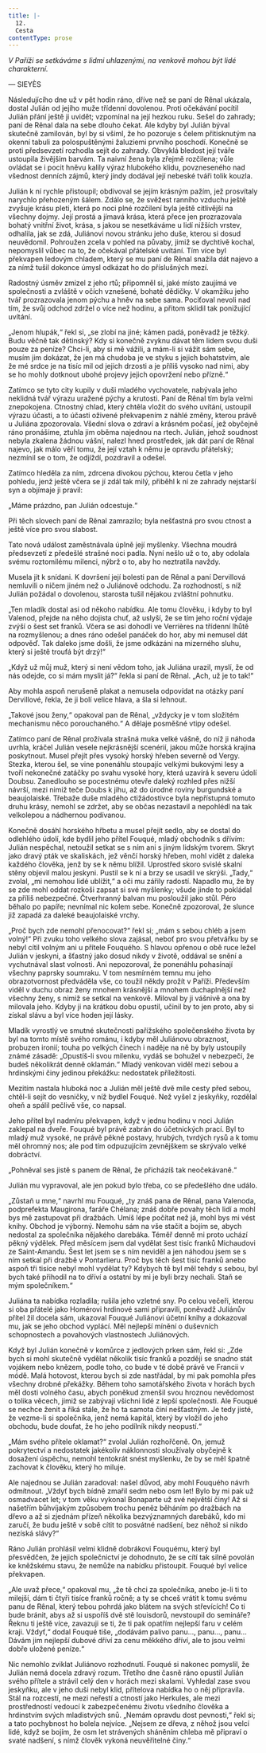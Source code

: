 ```yaml
---
title: |-
  12.
  Cesta
contentType: prose
---
```


_V Paříži se setkáváme s lidmi uhlazenými, na venkově mohou být lidé charakterní._

— SIEYÈS

Následujícího dne už v pět hodin ráno, dříve než se paní de Rênal ukázala, dostal Julián od jejího muže třídenní dovolenou. Proti očekávání pocítil Julián přání ještě ji uvidět; vzpomínal na její hezkou ruku. Sešel do zahrady; paní de Rênal dala na sebe dlouho čekat. Ale kdyby byl Julián býval skutečně zamilován, byl by si všiml, že ho pozoruje s čelem přitisknutým na okenní tabuli za polospuštěnými žaluziemi prvního poschodí. Konečně se proti předsevzetí rozhodla sejít do zahrady. Obvyklá bledost její tváře ustoupila živějším barvám. Ta naivní žena byla zřejmě rozčilena; vůle ovládat se i pocit hněvu kalily výraz hlubokého klidu, povzneseného nad všednost denních zájmů, který jindy dodával její nebeské tváři tolik kouzla.

Julián k ní rychle přistoupil; obdivoval se jejím krásným pažím, jež prosvítaly narychlo přehozeným šálem. Zdálo se, že svěžest ranního vzduchu ještě zvyšuje krásu pleti, která po noci plné rozčilení byla ještě citlivější na všechny dojmy. Její prostá a jímavá krása, která přece jen prozrazovala bohatý vnitřní život, krása, s jakou se nesetkáváme u lidí nižších vrstev, odhalila, jak se zdá, Juliánovi novou stránku jeho duše, kterou si dosud neuvědomil. Pohroužen zcela v pohled na půvaby, jimiž se dychtivě kochal, nepomyslil vůbec na to, že očekával přátelské uvítání. Tím více byl překvapen ledovým chladem, který se mu paní de Rênal snažila dát najevo a za nímž tušil dokonce úmysl odkázat ho do příslušných mezí.

Radostný úsměv zmizel z jeho rtů; připomněl si, jaké místo zaujímá ve společnosti a zvláště v očích vznešené, bohaté dědičky. V okamžiku jeho tvář prozrazovala jenom pýchu a hněv na sebe sama. Pociťoval nevoli nad tím, že svůj odchod zdržel o více než hodinu, a přitom sklidil tak ponižující uvítání.

„Jenom hlupák,“ řekl si, „se zlobí na jiné; kámen padá, poněvadž je těžký. Budu věčně tak dětinský? Kdy si konečně zvyknu dávat těm lidem svou duši pouze za peníze? Chci-li, aby si mě vážili, a mám-li si vážit sám sebe, musím jim dokázat, že jen má chudoba je ve styku s jejich bohatstvím, ale že mé srdce je na tisíc mil od jejich drzosti a je příliš vysoko nad nimi, aby se ho mohly dotknout ubohé projevy jejich opovržení nebo přízně.“

Zatímco se tyto city kupily v duši mladého vychovatele, nabývala jeho neklidná tvář výrazu uražené pýchy a krutosti. Paní de Rênal tím byla velmi znepokojena. Ctnostný chlad, který chtěla vložit do svého uvítání, ustoupil výrazu účasti, a to účasti oživené překvapením z náhlé změny, kterou právě u Juliána zpozorovala. Všední slova o zdraví a krásném počasí, jež obyčejně ráno pronášíme, ztuhla jim oběma najednou na rtech. Julián, jehož soudnost nebyla zkalena žádnou vášní, nalezl hned prostředek, jak dát paní de Rênal najevo, jak málo věří tomu, že její vztah k němu je opravdu přátelský; nezmínil se o tom, že odjíždí, pozdravil a odešel.

Zatímco hleděla za ním, zdrcena divokou pýchou, kterou četla v jeho pohledu, jenž ještě včera se jí zdál tak milý, přiběhl k ní ze zahrady nejstarší syn a objímaje ji pravil:

„Máme prázdno, pan Julián odcestuje.“

Při těch slovech paní de Rênal zamrazilo; byla nešťastná pro svou ctnost a ještě více pro svou slabost.

Tato nová událost zaměstnávala úplně její myšlenky. Všechna moudrá předsevzetí z předešlé strašné noci padla. Nyní nešlo už o to, aby odolala svému roztomilému milenci, nýbrž o to, aby ho neztratila navždy.

Musela jít k snídani. K dovršení její bolesti pan de Rênal a paní Dervillová nemluvili o ničem jiném než o Juliánově odchodu. Za rozhodností, s níž Julián požádal o dovolenou, starosta tušil nějakou zvláštní pohnutku.

„Ten mladík dostal asi od někoho nabídku. Ale tomu člověku, i kdyby to byl Valenod, přejde na něho dojista chuť, až uslyší, že se tím jeho roční výdaje zvýší o šest set franků. Včera se asi dohodli ve Verrières na třídenní lhůtě na rozmyšlenou; a dnes ráno odešel panáček do hor, aby mi nemusel dát odpověď. Tak daleko jsme došli, že jsme odkázáni na mizerného sluhu, který si ještě troufá být drzý!“

„Když už můj muž, který si není vědom toho, jak Juliána urazil, myslí, že od nás odejde, co si mám myslit já?“ řekla si paní de Rênal. „Ach, už je to tak!“

Aby mohla aspoň nerušeně plakat a nemusela odpovídat na otázky paní Dervillové, řekla, že ji bolí velice hlava, a šla si lehnout.

„Takové jsou ženy,“ opakoval pan de Rênal, „vždycky je v tom složitém mechanismu něco porouchaného.“ A dělaje posměšné vtipy odešel.

Zatímco paní de Rênal prožívala strašná muka velké vášně, do níž ji náhoda uvrhla, kráčel Julián vesele nejkrásnější scenérií, jakou může horská krajina poskytnout. Musel přejít přes vysoký horský hřeben severně od Vergy. Stezka, kterou šel, se vine ponenáhlu stoupajíc velkými bukovými lesy a tvoří nekonečné zatáčky po svahu vysoké hory, která uzavírá k severu údolí Doubsu. Zanedlouho se pocestnému otevře daleký rozhled přes nižší návrší, mezi nimiž teče Doubs k jihu, až do úrodné roviny burgundské a beaujolaiské. Třebaže duše mladého ctižádostivce byla nepřístupná tomuto druhu krásy, nemohl se zdržet, aby se občas nezastavil a nepohlédl na tak velkolepou a nádhernou podívanou.

Konečně dosáhl horského hřbetu a musel přejít sedlo, aby se dostal do odlehlého údolí, kde bydlil jeho přítel Fouqué, mladý obchodník s dřívím: Julián nespěchal, netoužil setkat se s ním ani s jiným lidským tvorem. Skryt jako dravý pták ve skaliskách, jež věnčí horský hřeben, mohl vidět z daleka každého člověka, jenž by se k němu blížil. Uprostřed skoro svislé skalní stěny objevil malou jeskyni. Pustil se k ní a brzy se usadil ve skrýši. „Tady,“ zvolal, „mi nemohou lidé ublížit,“ a oči mu zářily radostí. Napadlo mu, že by se zde mohl oddat rozkoši zapsat si své myšlenky; všude jinde to pokládal za příliš nebezpečné. Čtverhranný balvan mu posloužil jako stůl. Péro běhalo po papíře; nevnímal nic kolem sebe. Konečně zpozoroval, že slunce již zapadá za daleké beaujolaiské vrchy.

„Proč bych zde nemohl přenocovat?“ řekl si; „mám s sebou chléb a jsem volný!“ Při zvuku toho velkého slova zajásal, neboť pro svou přetvářku by se nebyl cítil volným ani u přítele Fouquého. S hlavou opřenou o obě ruce ležel Julián v jeskyni, a šťastný jako dosud nikdy v životě, oddával se snění a vychutnával slast volnosti. Ani nepozoroval, že ponenáhlu pohasínají všechny paprsky soumraku. V tom nesmírném temnu mu jeho obrazotvornost předváděla vše, co toužil někdy prožít v Paříži. Především viděl v duchu obraz ženy mnohem krásnější a mnohem duchaplnější než všechny ženy, s nimiž se setkal na venkově. Miloval by ji vášnivě a ona by milovala jeho. Kdyby ji na krátkou dobu opustil, učinil by to jen proto, aby si získal slávu a byl více hoden její lásky.

Mladík vyrostlý ve smutné skutečnosti pařížského společenského života by byl na tomto místě svého románu, i kdyby měl Juliánovu obraznost, probuzen ironií; touha po velkých činech i naděje na ně by byly ustoupily známé zásadě: „Opustíš-li svou milenku, vydáš se bohužel v nebezpečí, že budeš několikrát denně oklamán.“ Mladý venkovan viděl mezi sebou a hrdinskými činy jedinou překážku: nedostatek příležitosti.

Mezitím nastala hluboká noc a Julián měl ještě dvě míle cesty před sebou, chtěl-li sejít do vesničky, v níž bydlel Fouqué. Než vyšel z jeskyňky, rozdělal oheň a spálil pečlivě vše, co napsal.

Jeho přítel byl nadmíru překvapen, když v jednu hodinu v noci Julián zaklepal na dveře. Fouqué byl právě zabrán do účetnických prací. Byl to mladý muž vysoké, ne právě pěkné postavy, hrubých, tvrdých rysů a k tomu měl ohromný nos; ale pod tím odpuzujícím zevnějškem se skrývalo velké dobráctví.

„Pohněval ses jistě s panem de Rênal, že přicházíš tak neočekávaně.“

Julián mu vypravoval, ale jen pokud bylo třeba, co se předešlého dne událo.

„Zůstaň u mne,“ navrhl mu Fouqué, „ty znáš pana de Rênal, pana Valenoda, podprefekta Maugirona, faráře Chélana; znáš dobře povahy těch lidí a mohl bys mě zastupovat při dražbách. Umíš lépe počítat než já, mohl bys mi vést knihy. Obchod je výborný. Nemohu sám na vše stačit a bojím se, abych nedostal za společníka nějakého darebáka. Téměř denně mi proto uchází pěkný výdělek. Před měsícem jsem dal vydělat šest tisíc franků Michaudovi ze Saint-Amandu. Šest let jsem se s ním neviděl a jen náhodou jsem se s ním setkal při dražbě v Pontarlieru. Proč bys těch šest tisíc franků anebo aspoň tři tisíce nebyl mohl vydělat ty? Kdybych tě byl měl tehdy s sebou, byl bych také přihodil na to dříví a ostatní by mi je byli brzy nechali. Staň se mým společníkem.“

Juliána ta nabídka rozladila; rušila jeho vzletné sny. Po celou večeři, kterou si oba přátelé jako Homérovi hrdinové sami připravili, poněvadž Juliánův přítel žil docela sám, ukazoval Fouqué Juliánovi účetní knihy a dokazoval mu, jak se jeho obchod vyplácí. Měl nejlepší mínění o duševních schopnostech a povahových vlastnostech Juliánových.

Když byl Julián konečně v komůrce z jedlových prken sám, řekl si: „Zde bych si mohl skutečně vydělat několik tisíc franků a později se snadno stát vojákem nebo knězem, podle toho, co bude v té době právě ve Francii v módě. Malá hotovost, kterou bych si zde nastřádal, by mi pak pomohla přes všechny drobné překážky. Během toho samotářského života v horách bych měl dosti volného času, abych poněkud zmenšil svou hroznou nevědomost o tolika věcech, jimiž se zabývají všichni lidé z lepší společnosti. Ale Fouqué se nechce ženit a říká stále, že ho ta samota činí nešťastným. Je tedy jisté, že vezme-li si společníka, jenž nemá kapitál, který by vložil do jeho obchodu, bude doufat, že ho jeho podílník nikdy neopustí.“

„Mám svého přítele oklamat?“ zvolal Julián rozhořčeně. On, jemuž pokrytectví a nedostatek jakékoliv náklonnosti sloužívaly obyčejně k dosažení úspěchu, nemohl tentokrát snést myšlenku, že by se měl špatně zachovat k člověku, který ho miluje.

Ale najednou se Julián zaradoval: našel důvod, aby mohl Fouquého návrh odmítnout. „Vždyť bych bídně zmařil sedm nebo osm let! Bylo by mi pak už osmadvacet let; v tom věku vykonal Bonaparte už své největší činy! Až si našetřím bůhvíjakým způsobem trochu peněz běháním po dražbách na dřevo a až si zjednám přízeň několika bezvýznamných darebáků, kdo mi zaručí, že budu ještě v sobě cítit to posvátné nadšení, bez něhož si nikdo nezíská slávy?“

Ráno Julián prohlásil velmi klidně dobrákovi Fouquému, který byl přesvědčen, že jejich společnictví je dohodnuto, že se cítí tak silně povolán ke kněžskému stavu, že nemůže na nabídku přistoupit. Fouqué byl velice překvapen.

„Ale uvaž přece,“ opakoval mu, „že tě chci za společníka, anebo je-li ti to milejší, dám ti čtyři tisíce franků ročně; a ty se chceš vrátit k tomu svému panu de Rênal, který tebou pohrdá jako blátem na svých střevících! Co ti bude bránit, abys až si uspoříš dvě stě louisdorů, nevstoupil do semináře? Řeknu ti ještě více, zavazuji se ti, že ti pak opatřím nejlepší faru v celém kraji. Vždyť,“ dodal Fouqué tiše, „dodávám palivo panu…, panu…, panu… Dávám jim nejlepší dubové dříví za cenu měkkého dříví, ale to jsou velmi dobře uložené peníze.“

Nic nemohlo zviklat Juliánovo rozhodnutí. Fouqué si nakonec pomyslil, že Julián nemá docela zdravý rozum. Třetího dne časně ráno opustil Julián svého přítele a strávil celý den v horách mezi skalami. Vyhledal zase svou jeskyňku, ale v jeho duši nebyl klid, přítelova nabídka ho o něj připravila. Stál na rozcestí, ne mezi neřestí a ctností jako Herkules, ale mezi prostředností vedoucí k zabezpečenému životu všedního člověka a hrdinstvím svých mladistvých snů. „Nemám opravdu dost pevnosti,“ řekl si; a tato pochybnost ho bolela nejvíce. „Nejsem ze dřeva, z něhož jsou velcí lidé, když se bojím, že osm let strávených sháněním chleba mě připraví o svaté nadšení, s nímž člověk vykoná neuvěřitelné činy.“
